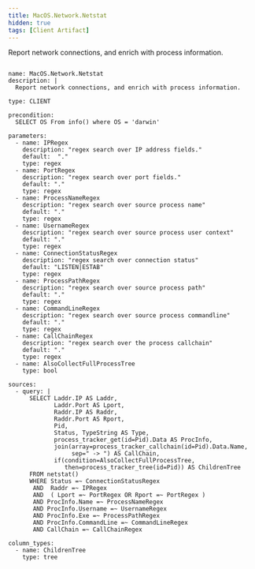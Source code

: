 ```yaml
---
title: MacOS.Network.Netstat
hidden: true
tags: [Client Artifact]
---
```


Report network connections, and enrich with process information.


<pre><code class="language-yaml">
name: MacOS.Network.Netstat
description: |
  Report network connections, and enrich with process information.

type: CLIENT

precondition:
  SELECT OS From info() where OS = 'darwin'

parameters:
  - name: IPRegex
    description: "regex search over IP address fields."
    default:  "."
    type: regex
  - name: PortRegex
    description: "regex search over port fields."
    default: "."
    type: regex
  - name: ProcessNameRegex
    description: "regex search over source process name"
    default: "."
    type: regex
  - name: UsernameRegex
    description: "regex search over source process user context"
    default: "."
    type: regex
  - name: ConnectionStatusRegex
    description: "regex search over connection status"
    default: "LISTEN|ESTAB"
    type: regex
  - name: ProcessPathRegex
    description: "regex search over source process path"
    default: "."
    type: regex
  - name: CommandLineRegex
    description: "regex search over source process commandline"
    default: "."
    type: regex
  - name: CallChainRegex
    description: "regex search over the process callchain"
    default: "."
    type: regex
  - name: AlsoCollectFullProcessTree
    type: bool

sources:
  - query: |
      SELECT Laddr.IP AS Laddr,
             Laddr.Port AS Lport,
             Raddr.IP AS Raddr,
             Raddr.Port AS Rport,
             Pid,
             Status, TypeString AS Type,
             process_tracker_get(id=Pid).Data AS ProcInfo,
             join(array=process_tracker_callchain(id=Pid).Data.Name,
                  sep=" -&gt; ") AS CallChain,
             if(condition=AlsoCollectFullProcessTree,
                then=process_tracker_tree(id=Pid)) AS ChildrenTree
      FROM netstat()
      WHERE Status =~ ConnectionStatusRegex
       AND  Raddr =~ IPRegex
       AND  ( Lport =~ PortRegex OR Rport =~ PortRegex )
       AND ProcInfo.Name =~ ProcessNameRegex
       AND ProcInfo.Username =~ UsernameRegex
       AND ProcInfo.Exe =~ ProcessPathRegex
       AND ProcInfo.CommandLine =~ CommandLineRegex
       AND CallChain =~ CallChainRegex

column_types:
  - name: ChildrenTree
    type: tree

</code></pre>

